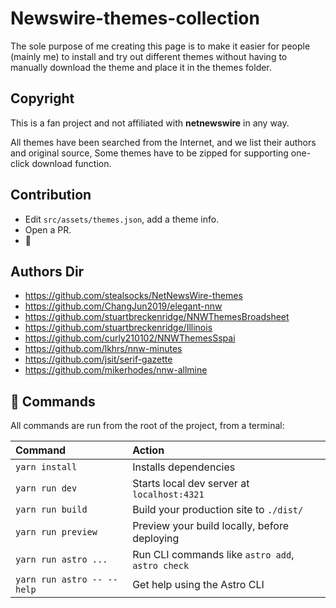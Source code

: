 # Newswire-themes-collection

The sole purpose of me creating this page is to make it easier for
people (mainly me) to install and try out different themes without
having to manually download the theme and place it in the themes folder.

## Copyright

This is a fan project and not affiliated with <b>netnewswire</b> in any way.

All themes have been searched from the Internet, and we list their authors and original source, Some themes have to be zipped for supporting one-click download function.

## Contribution

- Edit `src/assets/themes.json`, add a theme info.
- Open a PR.
- 🎉

## Authors Dir

- https://github.com/stealsocks/NetNewsWire-themes
- https://github.com/ChangJun2019/elegant-nnw
- https://github.com/stuartbreckenridge/NNWThemesBroadsheet
- https://github.com/stuartbreckenridge/Illinois
- https://github.com/curly210102/NNWThemesSspai
- https://github.com/lkhrs/nnw-minutes
- https://github.com/jsit/serif-gazette
- https://github.com/mikerhodes/nnw-allmine

## 🧞 Commands

All commands are run from the root of the project, from a terminal:

| Command                    | Action                                           |
| :------------------------- | :----------------------------------------------- |
| `yarn install`             | Installs dependencies                            |
| `yarn run dev`             | Starts local dev server at `localhost:4321`      |
| `yarn run build`           | Build your production site to `./dist/`          |
| `yarn run preview`         | Preview your build locally, before deploying     |
| `yarn run astro ...`       | Run CLI commands like `astro add`, `astro check` |
| `yarn run astro -- --help` | Get help using the Astro CLI                     |
